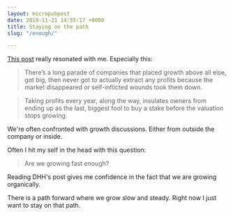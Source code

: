 ```yaml
---
layout: micropubpost
date: 2019-11-21 14:55:17 +0000
title: Staying on the path
slug: "/enough/"

---
```

[This post](https://m.signalvnoise.com/enough/) really resonated with me. Especially this:

> There’s a long parade of companies that placed growth above all else, got big, then never got to actually extract any profits because the market disappeared or self-inflicted wounds took them down.

> Taking profits every year, along the way, insulates owners from ending up as the last, biggest fool to buy a stake before the valuation stops growing.

We're often confronted with growth discussions. Either from outside the company or inside.

Often I hit my self in the head with this question:

> Are we growing fast enough?

Reading DHH's post gives me confidence in the fact that we are growing organically. 

There is a path forward where we grow slow and steady. Right now I just want to stay on that path. 